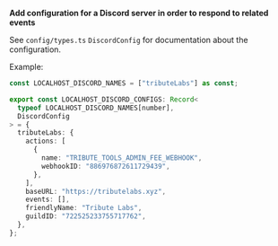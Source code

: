 **Add configuration for a Discord server in order to respond to related events**

See `config/types.ts` `DiscordConfig` for documentation about the configuration.

Example:

```ts
const LOCALHOST_DISCORD_NAMES = ["tributeLabs"] as const;

export const LOCALHOST_DISCORD_CONFIGS: Record<
  typeof LOCALHOST_DISCORD_NAMES[number],
  DiscordConfig
> = {
  tributeLabs: {
    actions: [
      {
        name: "TRIBUTE_TOOLS_ADMIN_FEE_WEBHOOK",
        webhookID: "886976872611729439",
      },
    ],
    baseURL: "https://tributelabs.xyz",
    events: [],
    friendlyName: "Tribute Labs",
    guildID: "722525233755717762",
  },
};
```
